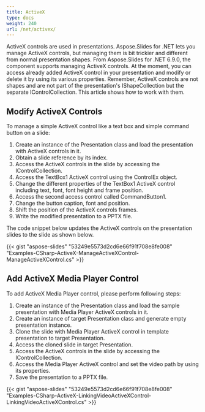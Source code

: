 ```yaml
---
title: ActiveX
type: docs
weight: 240
url: /net/activex/
---
```




ActiveX controls are used in presentations. Aspose.Slides for .NET lets you manage ActiveX controls, but managing them is bit trickier and different from normal presentation shapes. From Aspose.Slides for .NET 6.9.0, the component supports managing ActiveX controls. At the moment, you can access already added ActiveX control in your presentation and modify or delete it by using its various properties. Remember, ActiveX controls are not shapes and are not part of the presentation's IShapeCollection but the separate IControlCollection. This article shows how to work with them.
## **Modify ActiveX Controls**
To manage a simple ActiveX control like a text box and simple command button on a slide:

1. Create an instance of the Presentation class and load the presentation with ActiveX controls in it.
1. Obtain a slide reference by its index.
1. Access the ActiveX controls in the slide by accessing the IControlCollection.
1. Access the TextBox1 ActiveX control using the ControlEx object.
1. Change the different properties of the TextBox1 ActiveX control including text, font, font height and frame position.
1. Access the second access control called CommandButton1.
1. Change the button caption, font and position.
1. Shift the position of the ActiveX controls frames.
1. Write the modified presentation to a PPTX file.

The code snippet below updates the ActiveX controls on the presentation slides to the slide as shown below.

{{< gist "aspose-slides" "53249e5573d2cd6e66f91f708e8fe008" "Examples-CSharp-ActiveX-ManageActiveXControl-ManageActiveXControl.cs" >}}
## **Add ActiveX Media Player Control**
To add ActiveX Media Player control, please perform following steps:

1. Create an instance of the Presentation class and load the sample presentation with Media Player ActiveX controls in it.
1. Create an instance of target Presentation class and generate empty presentation instance.
1. Clone the slide with Media Player ActiveX control in template presentation to target Presentation.
1. Access the cloned slide in target Presentation.
1. Access the ActiveX controls in the slide by accessing the IControlCollection.
1. Access the Media Player ActiveX control and set the video path by using its properties.
1. Save the presentation to a PPTX file.

{{< gist "aspose-slides" "53249e5573d2cd6e66f91f708e8fe008" "Examples-CSharp-ActiveX-LinkingVideoActiveXControl-LinkingVideoActiveXControl.cs" >}}
